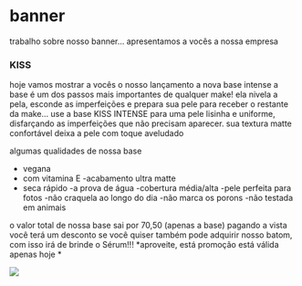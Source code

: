 # banner
trabalho sobre nosso banner...
apresentamos a vocês a nossa empresa
### KISS
hoje vamos mostrar a vocês o nosso lançamento
a nova base intense
a base é um dos passos mais importantes de qualquer make!
ela nivela a pela, esconde as imperfeições e prepara sua pele para receber o restante da make…
use a base KISS INTENSE
para uma pele lisinha e uniforme, disfarçando as imperfeições que não precisam aparecer.
sua textura matte confortável deixa a pele com toque aveludado

algumas qualidades de nossa base
- vegana
- com vitamina E
-acabamento ultra matte
- seca rápido
-a prova de água
-cobertura média/alta 
-pele perfeita para fotos 
-não craquela ao longo do dia 
-não marca os porons
-não testada em animais

o valor total de nossa base sai por 70,50 (apenas a base) pagando a vista você terá um desconto 
se você quiser também pode adquirir nosso batom, com isso irá de brinde o Sérum!!!
*aproveite, está promoção está válida apenas hoje *

![](https://media.tenor.com/EVF74Z536UsAAAAC/mary-kay3d-karine.gif)

